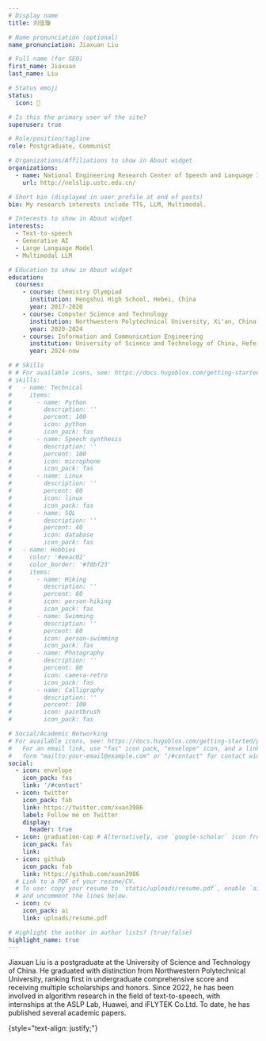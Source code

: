 ```yaml
---
# Display name
title: 刘佳璇

# Name pronunciation (optional)
name_pronunciation: Jiaxuan Liu

# Full name (for SEO)
first_name: Jiaxuan
last_name: Liu

# Status emoji
status: 
  icon: 🥰

# Is this the primary user of the site?
superuser: true

# Role/position/tagline
role: Postgraduate, Communist

# Organizations/Affiliations to show in About widget
organizations:
  - name: National Engineering Research Center of Speech and Language Information Processing (NERCSLIP), University of Science and Technology of China
    url: http://nelslip.ustc.edu.cn/

# Short bio (displayed in user profile at end of posts)
bio: My research interests include TTS, LLM, Multimodal.

# Interests to show in About widget
interests:
  - Text-to-speech
  - Generative AI
  - Large Language Model
  - Multimodal LLM

# Education to show in About widget
education:
  courses:
    - course: Chemistry Olympiad
      institution: Hengshui High School, Hebei, China
      year: 2017-2020
    - course: Computer Science and Technology
      institution: Northwestern Polytechnical University, Xi'an, China
      year: 2020-2024
    - course: Information and Communication Engineering
      institution: University of Science and Technology of China, Hefei, China
      year: 2024-now

# # Skills
# # For available icons, see: https://docs.hugoblox.com/getting-started/page-builder/#icons
# skills:
#   - name: Technical
#     items:
#       - name: Python
#         description: ''
#         percent: 100
#         icon: python
#         icon_pack: fas
#       - name: Speech synthesis
#         description: ''
#         percent: 100
#         icon: microphone
#         icon_pack: fas
#       - name: Linux
#         description: ''
#         percent: 60
#         icon: linux
#         icon_pack: fas
#       - name: SQL
#         description: ''
#         percent: 40
#         icon: database
#         icon_pack: fas
#   - name: Hobbies
#     color: '#eeac02'
#     color_border: '#f0bf23'
#     items:
#       - name: Hiking
#         description: ''
#         percent: 80
#         icon: person-hiking
#         icon_pack: fas
#       - name: Swimming
#         description: ''
#         percent: 80
#         icon: person-swimming
#         icon_pack: fas
#       - name: Photography
#         description: ''
#         percent: 80
#         icon: camera-retro
#         icon_pack: fas
#       - name: Calligraphy
#         description: ''
#         percent: 100
#         icon: paintbrush
#         icon_pack: fas

# Social/Academic Networking
# For available icons, see: https://docs.hugoblox.com/getting-started/page-builder/#icons
#   For an email link, use "fas" icon pack, "envelope" icon, and a link in the
#   form "mailto:your-email@example.com" or "/#contact" for contact widget.
social:
  - icon: envelope
    icon_pack: fas
    link: '/#contact'
  - icon: twitter
    icon_pack: fab
    link: https://twitter.com/xuan3986
    label: Follow me on Twitter
    display:
      header: true
  - icon: graduation-cap # Alternatively, use `google-scholar` icon from `ai` icon pack
    icon_pack: fas
    link: 
  - icon: github
    icon_pack: fab
    link: https://github.com/xuan3986
  # Link to a PDF of your resume/CV.
  # To use: copy your resume to `static/uploads/resume.pdf`, enable `ai` icons in `params.yaml`,
  # and uncomment the lines below.
  - icon: cv
    icon_pack: ai
    link: uploads/resume.pdf

# Highlight the author in author lists? (true/false)
highlight_name: true
---
```


Jiaxuan Liu is a postgraduate at the University of Science and Technology of China. He graduated with distinction from Northwestern Polytechnical University, ranking first in undergraduate comprehensive score and receiving multiple scholarships and honors. 
Since 2022, he has been involved in algorithm research in the field of text-to-speech, with internships at the ASLP Lab, Huawei, and iFLYTEK Co.Ltd.
To date, he has published several academic papers.

{style="text-align: justify;"}
